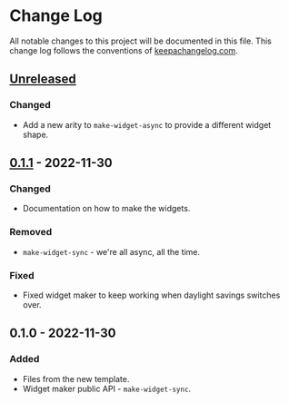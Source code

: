 # Change Log
All notable changes to this project will be documented in this file. This change log follows the conventions of [keepachangelog.com](http://keepachangelog.com/).

## [Unreleased]
### Changed
- Add a new arity to `make-widget-async` to provide a different widget shape.

## [0.1.1] - 2022-11-30
### Changed
- Documentation on how to make the widgets.

### Removed
- `make-widget-sync` - we're all async, all the time.

### Fixed
- Fixed widget maker to keep working when daylight savings switches over.

## 0.1.0 - 2022-11-30
### Added
- Files from the new template.
- Widget maker public API - `make-widget-sync`.

[Unreleased]: https://sourcehost.site/your-name/year_2022/compare/0.1.1...HEAD
[0.1.1]: https://sourcehost.site/your-name/year_2022/compare/0.1.0...0.1.1
